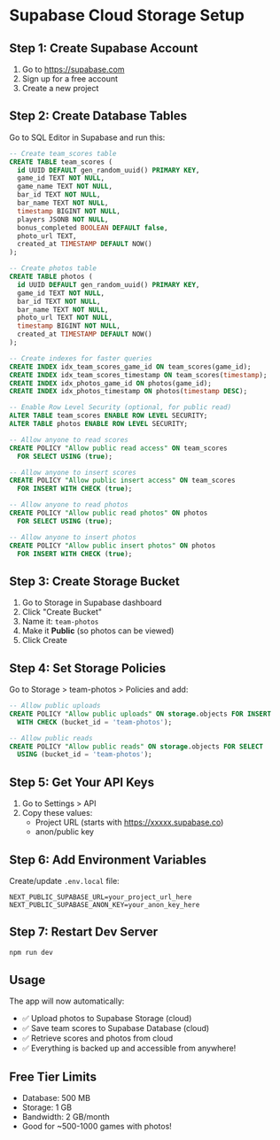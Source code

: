 # Supabase Cloud Storage Setup

## Step 1: Create Supabase Account
1. Go to https://supabase.com
2. Sign up for a free account
3. Create a new project

## Step 2: Create Database Tables
Go to SQL Editor in Supabase and run this:

```sql
-- Create team_scores table
CREATE TABLE team_scores (
  id UUID DEFAULT gen_random_uuid() PRIMARY KEY,
  game_id TEXT NOT NULL,
  game_name TEXT NOT NULL,
  bar_id TEXT NOT NULL,
  bar_name TEXT NOT NULL,
  timestamp BIGINT NOT NULL,
  players JSONB NOT NULL,
  bonus_completed BOOLEAN DEFAULT false,
  photo_url TEXT,
  created_at TIMESTAMP DEFAULT NOW()
);

-- Create photos table
CREATE TABLE photos (
  id UUID DEFAULT gen_random_uuid() PRIMARY KEY,
  game_id TEXT NOT NULL,
  bar_id TEXT NOT NULL,
  bar_name TEXT NOT NULL,
  photo_url TEXT NOT NULL,
  timestamp BIGINT NOT NULL,
  created_at TIMESTAMP DEFAULT NOW()
);

-- Create indexes for faster queries
CREATE INDEX idx_team_scores_game_id ON team_scores(game_id);
CREATE INDEX idx_team_scores_timestamp ON team_scores(timestamp);
CREATE INDEX idx_photos_game_id ON photos(game_id);
CREATE INDEX idx_photos_timestamp ON photos(timestamp DESC);

-- Enable Row Level Security (optional, for public read)
ALTER TABLE team_scores ENABLE ROW LEVEL SECURITY;
ALTER TABLE photos ENABLE ROW LEVEL SECURITY;

-- Allow anyone to read scores
CREATE POLICY "Allow public read access" ON team_scores
  FOR SELECT USING (true);

-- Allow anyone to insert scores
CREATE POLICY "Allow public insert access" ON team_scores
  FOR INSERT WITH CHECK (true);

-- Allow anyone to read photos
CREATE POLICY "Allow public read photos" ON photos
  FOR SELECT USING (true);

-- Allow anyone to insert photos
CREATE POLICY "Allow public insert photos" ON photos
  FOR INSERT WITH CHECK (true);
```

## Step 3: Create Storage Bucket
1. Go to Storage in Supabase dashboard
2. Click "Create Bucket"
3. Name it: `team-photos`
4. Make it **Public** (so photos can be viewed)
5. Click Create

## Step 4: Set Storage Policies
Go to Storage > team-photos > Policies and add:

```sql
-- Allow public uploads
CREATE POLICY "Allow public uploads" ON storage.objects FOR INSERT
  WITH CHECK (bucket_id = 'team-photos');

-- Allow public reads
CREATE POLICY "Allow public reads" ON storage.objects FOR SELECT
  USING (bucket_id = 'team-photos');
```

## Step 5: Get Your API Keys
1. Go to Settings > API
2. Copy these values:
   - Project URL (starts with https://xxxxx.supabase.co)
   - anon/public key

## Step 6: Add Environment Variables
Create/update `.env.local` file:

```env
NEXT_PUBLIC_SUPABASE_URL=your_project_url_here
NEXT_PUBLIC_SUPABASE_ANON_KEY=your_anon_key_here
```

## Step 7: Restart Dev Server
```bash
npm run dev
```

## Usage

The app will now automatically:
- ✅ Upload photos to Supabase Storage (cloud)
- ✅ Save team scores to Supabase Database (cloud)
- ✅ Retrieve scores and photos from cloud
- ✅ Everything is backed up and accessible from anywhere!

## Free Tier Limits
- Database: 500 MB
- Storage: 1 GB
- Bandwidth: 2 GB/month
- Good for ~500-1000 games with photos!

